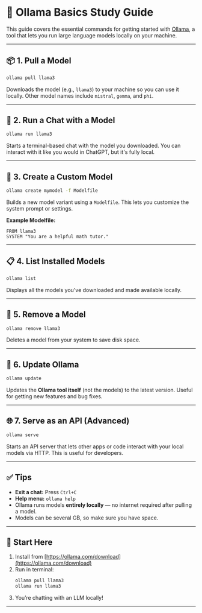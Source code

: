 # 🧠 Ollama Basics Study Guide

This guide covers the essential commands for getting started with [Ollama](https://ollama.com), a tool that lets you run large language models locally on your machine.

---

## 📦 1. Pull a Model

```bash
ollama pull llama3
```

Downloads the model (e.g., `llama3`) to your machine so you can use it locally. Other model names include `mistral`, `gemma`, and `phi`.

---

## 💬 2. Run a Chat with a Model

```bash
ollama run llama3
```

Starts a terminal-based chat with the model you downloaded. You can interact with it like you would in ChatGPT, but it's fully local.

---

## 📄 3. Create a Custom Model

```bash
ollama create mymodel -f Modelfile
```

Builds a new model variant using a `Modelfile`. This lets you customize the system prompt or settings.

**Example Modelfile:**
```
FROM llama3
SYSTEM "You are a helpful math tutor."
```

---

## 📋 4. List Installed Models

```bash
ollama list
```

Displays all the models you've downloaded and made available locally.

---

## 🧹 5. Remove a Model

```bash
ollama remove llama3
```

Deletes a model from your system to save disk space.

---

## 🔄 6. Update Ollama

```bash
ollama update
```

Updates the **Ollama tool itself** (not the models) to the latest version. Useful for getting new features and bug fixes.

---

## 🌐 7. Serve as an API (Advanced)

```bash
ollama serve
```

Starts an API server that lets other apps or code interact with your local models via HTTP. This is useful for developers.

---

## ✅ Tips

- **Exit a chat:** Press `Ctrl+C`
- **Help menu:** `ollama help`
- Ollama runs models **entirely locally** — no internet required after pulling a model.
- Models can be several GB, so make sure you have space.

---

## 🚀 Start Here

1. Install from [https://ollama.com/download](https://ollama.com/download)
2. Run in terminal:
    ```bash
    ollama pull llama3
    ollama run llama3
    ```
3. You’re chatting with an LLM locally!

---
